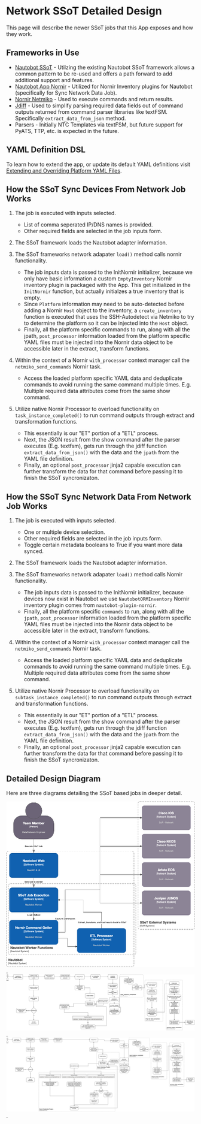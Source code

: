 # Network SSoT Detailed Design

This page will describe the newer SSoT jobs that this App exposes and how they work.

## Frameworks in Use

- [Nautobot SSoT](https://docs.nautobot.com/projects/ssot/en/latest/) - Utilzing the existing Nautobot SSoT framework allows a common pattern to be re-used and offers a path forward to add additional support and features.
- [Nautobot App Nornir](https://docs.nautobot.com/projects/plugin-nornir/en/latest/) - Utilized for Nornir Inventory plugins for Nautobot (specifically for Sync Network Data Job).
- [Nornir Netmiko](https://github.com/ktbyers/nornir_netmiko) - Used to execute commands and return results.
- [Jdiff](https://jdiff.readthedocs.io/en/latest/usage/#extract_data_from_json) - Used to simplify parsing required data fields out of command outputs returned from command parser libraries like textFSM. Specifically `extract_data_from_json` method.
- Parsers - Initially NTC Templates via textFSM, but future support for PyATS, TTP, etc. is expected in the future.

## YAML Definition DSL

To learn how to extend the app, or update its default YAML definitions visit [Extending and Overriding Platform YAML Files](./app_yaml_overrides.md).

## How the SSoT **Sync Devices From Network** Job Works

1. The job is executed with inputs selected.
    - List of comma seperated IP/DNS names is provided.
    - Other required fields are selected in the job inputs form.

2. The SSoT framework loads the Nautobot adapter information.
3. The SSoT frameworks network adapater `load()` method calls nornir functionality.
    - The job inputs data is passed to the InitNornir initializer, because we only have basic information a custom `EmptyInventory` Nornir inventory plugin is packaged with the App. This get initialized in the `InitNornir` function, but actually initialzes a true inventory that is empty.
    - Since `Platform` information may need to be auto-detected before adding a Nornir `Host` object to the inventory, a `create_inventory` function is executed that uses the SSH-Autodetect via Netmiko to try to determine the platform so it can be injected into the `Host` object.
    - Finally, all the platform specific commands to run, along with all the jpath, `post_processor` information loaded from the platform specific YAML files must be injected into the Nornir data object to be accessible later in the extract, transform functions.
4. Within the context of a Nornir `with_processor` context manager call the `netmiko_send_commands` Nornir task.
    - Access the loaded platform specific YAML data and deduplicate commands to avoid running the same command multiple times. E.g. Multiple required data attributes come from the same show command.
5. Utilize native Nornir Processor to overload functionality on `task_instance_completed()` to run command outputs through extract and transformation functions.
    - This essentially is our "ET" portion of a "ETL" process.
    - Next, the JSON result from the show command after the parser executes (E.g. textfsm), gets run through the jdiff function `extract_data_from_json()` with the data and the `jpath` from the YAML file definition.
    - Finally, an optional `post_processor` jinja2 capable execution can further transform the data for that command before passing it to finish the SSoT syncronizaton.

## How the SSoT **Sync Network Data From Network** Job Works

1. The job is executed with inputs selected.
    - One or multiple device selection.
    - Other required fields are selected in the job inputs form.
    - Toggle certain metadata booleans to True if you want more data synced.

2. The SSoT framework loads the Nautobot adapter information.
3. The SSoT frameworks network adapater `load()` method calls Nornir functionality.
    - The job inputs data is passed to the InitNornir initializer, because devices now exist in Nautobot we use `NautobotORMInventory` Nornir inventory plugin comes from `nautobot-plugin-nornir`.
    - Finally, all the platform specific `commands` to run, along with all the `jpath`, `post_processor` information loaded from the platform specific YAML files must be injected into the Nornir data object to be accessible later in the extract, transform functions.
4. Within the context of a Nornir `with_processor` context manager call the `netmiko_send_commands` Nornir task.
    - Access the loaded platform specific YAML data and deduplicate commands to avoid running the same command multiple times. E.g. Multiple required data attributes come from the same show command.
5. Utilize native Nornir Processor to overload functionality on `subtask_instance_completed()` to run command outputs through extract and transformation functions.
    - This essentially is our "ET" portion of a "ETL" process.
    - Next, the JSON result from the show command after the parser executes (E.g. textfsm), gets run through the jdiff function `extract_data_from_json()` with the data and the `jpath` from the YAML file definition.
    - Finally, an optional `post_processor` jinja2 capable execution can further transform the data for that command before passing it to finish the SSoT syncronizaton.

## Detailed Design Diagram

Here are three diagrams detailing the SSoT based jobs in deeper detail.

![C4 Onboarding Overview](../images/device-onboarding-4.0-Overview.png).
![Sync Devices](../images/device-onboarding-4.0-Sync%20Device%20Job.png).
![Sync Network Data](../images/device-onboarding-4.0-Sync%20Network%20Data%20Job.png).
